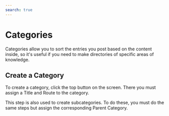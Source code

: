 ```yaml
---
search: true
---
```


# Categories

Categories allow you to sort the entries you post based on the content inside, so it's useful if you need to make directories of specific areas of knowledge.

## Create a Category

To create a category, click the top button on the screen. There you must assign a Title and Route to the category.

This step is also used to create subcategories. To do these, you must do the same steps but assign the corresponding Parent Category.
